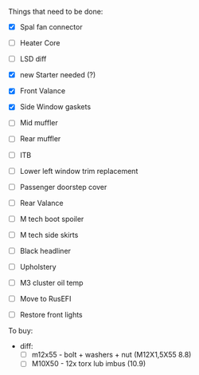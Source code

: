 Things that need to be done:
- [x] Spal fan connector
- [ ] Heater Core
- [ ] LSD diff
- [x] new Starter needed (?)
- [x] Front Valance
- [x] Side Window gaskets
- [ ] Mid muffler
- [ ] Rear muffler
- [ ] ITB
- [ ] Lower left window trim replacement
- [ ] Passenger doorstep cover
- [ ] Rear Valance
- [ ] M tech boot spoiler
- [ ] M tech side skirts
- [ ] Black headliner
- [ ] Upholstery
- [ ] M3 cluster oil temp
- [ ] Move to RusEFI
- [ ] Restore front lights


To buy:
- diff:
  - [ ] m12x55 - bolt + washers + nut (M12X1,5X55 8.8)
  - [ ] M10X50 - 12x torx lub imbus (10.9)
